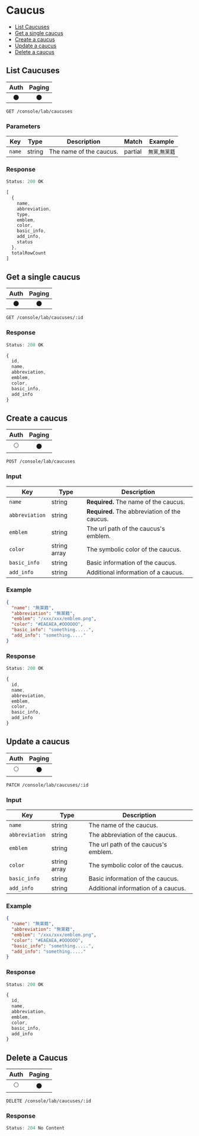 # Caucus

- [List Caucuses](#list-caucuses)
- [Get a single caucus](#get-a-single-caucus)
- [Create a caucus](#create-a-caucus)
- [Update a caucus](#update-a-caucus)
- [Delete a caucus](#delete-a-caucus)

## List Caucuses

| Auth | Paging |
| :---: | :---: |
| 🌑 | 🌑 |

```
GET /console/lab/caucuses
```

### Parameters

| Key | Type | Description | Match | Example |
| --- | --- | --- | --- | --- |
| `name` | string | The name of the caucus. | partial | `無黨`,`無黨籍` |

### Response

``` js
Status: 200 OK

[
  {
    name,
    abbreviation,
    type,
    emblem,
    color,
    basic_info,
    add_info,
    status
  },
  totalRowCount
]
```

## Get a single caucus

| Auth | Paging |
| :---: | :---: |
| 🌑 | 🌑 |

```
GET /console/lab/caucuses/:id
```

### Response

``` js
Status: 200 OK

{
  id,
  name,
  abbreviation,
  emblem,
  color,
  basic_info,
  add_info
}
```

## Create a caucus

| Auth | Paging |
| :---: | :---: |
| 🌕 | 🌑 |


```
POST /console/lab/caucuses
```

### Input

| Key | Type | Description |
| --- | --- | --- |
| `name` | string | **Required.** The name of the caucus. |
| `abbreviation` | string | **Required.** The abbreviation of the caucus. |
| `emblem` | string | The url path of the caucus's emblem. |
| `color` | string array | The symbolic color of the caucus. |
| `basic_info` | string | Basic information of the caucus. |
| `add_info` | string | Additional information of a caucus. |


### Example

``` json
{
  "name": "無黨籍",
  "abbreviation": "無黨籍",
  "emblem": "/xxx/xxx/emblem.png",
  "color": "#EAEAEA,#OOOOOO",
  "basic_info": "something.....",
  "add_info": "something....."
}
```

### Response

``` js
Status: 200 OK

{
  id,
  name,
  abbreviation,
  emblem,
  color,
  basic_info,
  add_info
}
```

## Update a caucus

| Auth | Paging |
| :---: | :---: |
| 🌕 | 🌑 |

```
PATCH /console/lab/caucuses/:id
```

### Input

| Key | Type | Description |
| --- | --- | --- |
| `name` | string | The name of the caucus. |
| `abbreviation` | string | The abbreviation of the caucus. |
| `emblem` | string | The url path of the caucus's emblem. |
| `color` | string array | The symbolic color of the caucus. |
| `basic_info` | string | Basic information of the caucus. |
| `add_info` | string | Additional information of a caucus. |

### Example

``` json
{
  "name": "無黨籍",
  "abbreviation": "無黨籍",
  "emblem": "/xxx/xxx/emblem.png",
  "color": "#EAEAEA,#OOOOOO",
  "basic_info": "something.....",
  "add_info": "something....."
}
```

### Response

``` js
Status: 200 OK

{
  id,
  name,
  abbreviation,
  emblem,
  color,
  basic_info,
  add_info
}
```

## Delete a Caucus

| Auth | Paging |
| :---: | :---: |
| 🌕 | 🌑 |

```
DELETE /console/lab/caucuses/:id
```

### Response

``` js
Status: 204 No Content
```